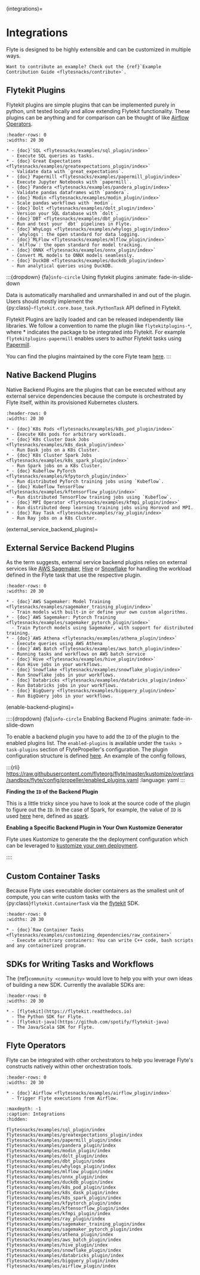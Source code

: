 (integrations)=

# Integrations

Flyte is designed to be highly extensible and can be customized in multiple ways.

```{note}
Want to contribute an example? Check out the {ref}`Example Contribution Guide <flytesnacks/contribute>`.
```

## Flytekit Plugins

Flytekit plugins are simple plugins that can be implemented purely in python, unit tested locally and allow extending
Flytekit functionality. These plugins can be anything and for comparison can be thought of like
[Airflow Operators](https://airflow.apache.org/docs/apache-airflow/stable/howto/operator/index.html).

```{list-table}
:header-rows: 0
:widths: 20 30

* - {doc}`SQL <flytesnacks/examples/sql_plugin/index>`
  - Execute SQL queries as tasks.
* - {doc}`Great Expectations <flytesnacks/examples/greatexpectations_plugin/index>`
  - Validate data with `great_expectations`.
* - {doc}`Papermill <flytesnacks/examples/papermill_plugin/index>`
  - Execute Jupyter Notebooks with `papermill`.
* - {doc}`Pandera <flytesnacks/examples/pandera_plugin/index>`
  - Validate pandas dataframes with `pandera`.
* - {doc}`Modin <flytesnacks/examples/modin_plugin/index>`
  - Scale pandas workflows with `modin`.
* - {doc}`Dolt <flytesnacks/examples/dolt_plugin/index>`
  - Version your SQL database with `dolt`.
* - {doc}`DBT <flytesnacks/examples/dbt_plugin/index>`
  - Run and test your `dbt` pipelines in Flyte.
* - {doc}`WhyLogs <flytesnacks/examples/whylogs_plugin/index>`
  - `whylogs`: the open standard for data logging.
* - {doc}`MLFlow <flytesnacks/examples/mlflow_plugin/index>`
  - `mlflow`: the open standard for model tracking.
* - {doc}`ONNX <flytesnacks/examples/onnx_plugin/index>`
  - Convert ML models to ONNX models seamlessly.
* - {doc}`DuckDB <flytesnacks/examples/duckdb_plugin/index>`
  - Run analytical queries using DuckDB.
```

:::{dropdown} {fa}`info-circle` Using flytekit plugins
:animate: fade-in-slide-down

Data is automatically marshalled and unmarshalled in and out of the plugin. Users should mostly implement the
{py:class}`~flytekit.core.base_task.PythonTask` API defined in Flytekit.

Flytekit Plugins are lazily loaded and can be released independently like libraries. We follow a convention to name the
plugin like `flytekitplugins-*`, where * indicates the package to be integrated into Flytekit. For example
`flytekitplugins-papermill` enables users to author Flytekit tasks using [Papermill](https://papermill.readthedocs.io/en/latest/).

You can find the plugins maintained by the core Flyte team [here](https://github.com/flyteorg/flytekit/tree/master/plugins).
:::


## Native Backend Plugins

Native Backend Plugins are the plugins that can be executed without any external service dependencies because the compute is
orchestrated by Flyte itself, within its provisioned Kubernetes clusters.

```{list-table}
:header-rows: 0
:widths: 20 30

* - {doc}`K8s Pods <flytesnacks/examples/k8s_pod_plugin/index>`
  - Execute K8s pods for arbitrary workloads.
* - {doc}`K8s Cluster Dask Jobs <flytesnacks/examples/k8s_dask_plugin/index>`
  - Run Dask jobs on a K8s Cluster.
* - {doc}`K8s Cluster Spark Jobs <flytesnacks/examples/k8s_spark_plugin/index>`
  - Run Spark jobs on a K8s Cluster.
* - {doc}`Kubeflow PyTorch <flytesnacks/examples/kfpytorch_plugin/index>`
  - Run distributed PyTorch training jobs using `Kubeflow`.
* - {doc}`Kubeflow TensorFlow <flytesnacks/examples/kftensorflow_plugin/index>`
  - Run distributed TensorFlow training jobs using `Kubeflow`.
* - {doc}`MPI Operator <flytesnacks/examples/kfmpi_plugin/index>`
  - Run distributed deep learning training jobs using Horovod and MPI.
* - {doc}`Ray Task <flytesnacks/examples/ray_plugin/index>`
  - Run Ray jobs on a K8s Cluster.
```

(external_service_backend_plugins)=


## External Service Backend Plugins

As the term suggests, external service backend plugins relies on external services like
[AWS Sagemaker](https://aws.amazon.com/sagemaker),
[Hive](https://docs.qubole.com/en/latest/user-guide/engines/hive/index.html) or
[Snowflake](https://www.snowflake.com/) for handling the workload defined in
the Flyte task that use the respective plugin.

```{list-table}
:header-rows: 0
:widths: 20 30

* - {doc}`AWS Sagemaker: Model Training <flytesnacks/examples/sagemaker_training_plugin/index>`
  - Train models with built-in or define your own custom algorithms.
* - {doc}`AWS Sagemaker: Pytorch Training <flytesnacks/examples/sagemaker_pytorch_plugin/index>`
  - Train Pytorch models using Sagemaker, with support for distributed training.
* - {doc}`AWS Athena <flytesnacks/examples/athena_plugin/index>`
  - Execute queries using AWS Athena
* - {doc}`AWS Batch <flytesnacks/examples/aws_batch_plugin/index>`
  - Running tasks and workflows on AWS batch service
* - {doc}`Hive <flytesnacks/examples/hive_plugin/index>`
  - Run Hive jobs in your workflows.
* - {doc}`Snowflake <flytesnacks/examples/snowflake_plugin/index>`
  - Run Snowflake jobs in your workflows.
* - {doc}`Databricks <flytesnacks/examples/databricks_plugin/index>`
  - Run Databricks jobs in your workflows.
* - {doc}`BigQuery <flytesnacks/examples/bigquery_plugin/index>`
  - Run BigQuery jobs in your workflows.
```

(enable-backend-plugins)=

::::{dropdown} {fa}`info-circle` Enabling Backend Plugins
:animate: fade-in-slide-down

To enable a backend plugin you have to add the `ID` of the plugin to the enabled plugins list. The `enabled-plugins` is available under the `tasks > task-plugins` section of FlytePropeller's configuration.
The plugin configuration structure is defined [here](https://pkg.go.dev/github.com/flyteorg/flytepropeller@v0.6.1/pkg/controller/nodes/task/config#TaskPluginConfig). An example of the config follows,

:::{rli} https://raw.githubusercontent.com/flyteorg/flyte/master/kustomize/overlays/sandbox/flyte/config/propeller/enabled_plugins.yaml
:language: yaml
:::

**Finding the `ID` of the Backend Plugin**

This is a little tricky since you have to look at the source code of the plugin to figure out the `ID`. In the case of Spark, for example, the value of `ID` is used [here](https://github.com/flyteorg/flyteplugins/blob/v0.5.25/go/tasks/plugins/k8s/spark/spark.go#L424) here, defined as [spark](https://github.com/flyteorg/flyteplugins/blob/v0.5.25/go/tasks/plugins/k8s/spark/spark.go#L41).

**Enabling a Specific Backend Plugin in Your Own Kustomize Generator**

Flyte uses Kustomize to generate the the deployment configuration which can be leveraged to [kustomize your own deployment](https://github.com/flyteorg/flyte/tree/master/kustomize).

::::


## Custom Container Tasks

Because Flyte uses executable docker containers as the smallest unit of compute, you can write custom tasks with the
{py:class}`flytekit.ContainerTask` via the [flytekit](https://github.com/flyteorg/flytekit) SDK.

```{list-table}
:header-rows: 0
:widths: 20 30

* - {doc}`Raw Container Tasks <flytesnacks/examples/customizing_dependencies/raw_container>`
  - Execute arbitrary containers: You can write C++ code, bash scripts and any containerized program.
```

## SDKs for Writing Tasks and Workflows

The {ref}`community <community>` would love to help you with your own ideas of building a new SDK. Currently the available SDKs are:

```{list-table}
:header-rows: 0
:widths: 20 30

* - [flytekit](https://flytekit.readthedocs.io)
  - The Python SDK for Flyte.
* - [flytekit-java](https://github.com/spotify/flytekit-java)
  - The Java/Scala SDK for Flyte.
```

## Flyte Operators

Flyte can be integrated with other orchestrators to help you leverage Flyte's
constructs natively within other orchestration tools.

```{list-table}
:header-rows: 0
:widths: 20 30

* - {doc}`Airflow <flytesnacks/examples/airflow_plugin/index>`
  - Trigger Flyte executions from Airflow.
```

```{toctree}
:maxdepth: -1
:caption: Integrations
:hidden:

flytesnacks/examples/sql_plugin/index
flytesnacks/examples/greatexpectations_plugin/index
flytesnacks/examples/papermill_plugin/index
flytesnacks/examples/pandera_plugin/index
flytesnacks/examples/modin_plugin/index
flytesnacks/examples/dolt_plugin/index
flytesnacks/examples/dbt_plugin/index
flytesnacks/examples/whylogs_plugin/index
flytesnacks/examples/mlflow_plugin/index
flytesnacks/examples/onnx_plugin/index
flytesnacks/examples/duckdb_plugin/index
flytesnacks/examples/k8s_pod_plugin/index
flytesnacks/examples/k8s_dask_plugin/index
flytesnacks/examples/k8s_spark_plugin/index
flytesnacks/examples/kfpytorch_plugin/index
flytesnacks/examples/kftensorflow_plugin/index
flytesnacks/examples/kfmpi_plugin/index
flytesnacks/examples/ray_plugin/index
flytesnacks/examples/sagemaker_training_plugin/index
flytesnacks/examples/sagemaker_pytorch_plugin/index
flytesnacks/examples/athena_plugin/index
flytesnacks/examples/aws_batch_plugin/index
flytesnacks/examples/hive_plugin/index
flytesnacks/examples/snowflake_plugin/index
flytesnacks/examples/databricks_plugin/index
flytesnacks/examples/bigquery_plugin/index
flytesnacks/examples/airflow_plugin/index
```
